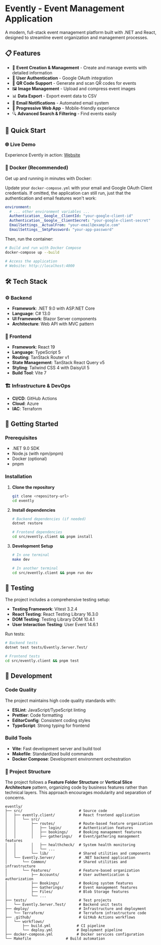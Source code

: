 ﻿# Evently - Event Management Application

A modern, full-stack event management platform built with .NET and React, designed to streamline event organization and
management processes.

## 📋 Features

- 🎫 **Event Creation & Management** - Create and manage events with detailed information
- 👥 **User Authentication** - Google OAuth integration
- 📱 **QR Code Support** - Generate and scan QR codes for events
- 🖼️ **Image Management** - Upload and compress event images
- 📊 **Data Export** - Export event data to CSV
- 📧 **Email Notifications** - Automated email system
- 📱 **Progressive Web App** - Mobile-friendly experience
- 🔍 **Advanced Search & Filtering** - Find events easily

## 🚀 Quick Start

### 🌐 Live Demo

Experience Evently in
action: [Website](https://ca-evently-prod-sea.graybush-4e3751bc.southeastasia.azurecontainerapps.io/)

### 🐳 Docker (Recommended)

Get up and running in minutes with Docker:

Update your `docker-compose.yml` with your email and Google OAuth Client credentials. If omitted,
the application can still run, just that the authentication and email features won't work:

```yaml
environment:
  # ... other environment variables ...
  Authentication__Google__ClientId: "your-google-client-id"
  Authentication__Google__ClientSecret: "your-google-client-secret"
  EmailSettings__ActualFrom: "your-email@example.com"
  EmailSettings__SmtpPassword: "your-app-password"
```

Then, run the container:

```bash
# Build and run with Docker Compose
docker-compose up --build

# Access the application
# Website: http://localhost:4000
```

## 🛠 Tech Stack

### ⚙️ Backend

- **Framework**: .NET 9.0 with ASP.NET Core
- **Language**: C# 13.0
- **UI Framework**: Blazor Server components
- **Architecture**: Web API with MVC pattern

### 🎨 Frontend

- **Framework**: React 19
- **Language**: TypeScript 5
- **Routing**: TanStack Router v1
- **State Management**: TanStack React Query v5
- **Styling**: Tailwind CSS 4 with DaisyUI 5
- **Build Tool**: Vite 7

### 🏗️ Infrastructure & DevOps

- **CI/CD**: GitHub Actions
- **Cloud**: Azure
- **IAC**: Terraform

## 🏁 Getting Started

### Prerequisites

- .NET 9.0 SDK
- Node.js (with npm/pnpm)
- Docker (optional)
- pnpm

### Installation

1. **Clone the repository**
   ```bash
   git clone <repository-url>
   cd evently

2. **Install dependencies**
   ```bash
   # Backend dependencies (if needed)
   dotnet restore

   # Frontend dependencies
   cd src/evently.client && pnpm install
   ```

3. **Development Setup**
   ```bash
   # In one terminal
   make dev
   
   # In another terminal
   cd src/evently.client && pnpm run dev
   ```

## 🧪 Testing

The project includes a comprehensive testing setup:

- **Testing Framework**: Vitest 3.2.4
- **React Testing**: React Testing Library 16.3.0
- **DOM Testing**: Testing Library DOM 10.4.1
- **User Interaction Testing**: User Event 14.6.1

Run tests:

``` bash
# Backend tests
dotnet test tests/Evently.Server.Test/

# Frontend tests
cd src/evently.client && pnpm test
```

## 🔧 Development

### Code Quality

The project maintains high code quality standards with:

- **ESLint**: JavaScript/TypeScript linting
- **Prettier**: Code formatting
- **EditorConfig**: Consistent coding styles
- **TypeScript**: Strong typing for frontend

### Build Tools

- **Vite**: Fast development server and build tool
- **Makefile**: Standardized build commands
- **Docker Compose**: Development environment orchestration

### 📁 Project Structure

The project follows a **Feature Folder Structure** or **Vertical Slice Architecture** pattern,
organizing code by business features rather than technical layers. This approach encourages modularity and separation of
concerns.

``` 
evently/
├── src/                          # Source code
│   ├── evently.client/           # React frontend application
│   │   └── src/
│   │       ├── routes/           # Route-based feature organization
│   │       │   ├── login/        # Authentication features
│   │       │   ├── bookings/     # Booking management features
│   │       │   ├── gatherings/   # Event/gathering management features
│   │       │   ├── healthcheck/  # System health monitoring
│   │       │   └── ...           
│   │       └── lib/              # Shared utilities and components
│   └── Evently.Server/           # .NET backend application
│       └── Common/               # Shared utilities and infrastructure
│       └── Features/             # Feature-based organization
│           ├── Accounts/         # User authentication & authorization
│           ├── Bookings/         # Booking system features
│           ├── Gatherings/       # Event management features
│           ├── Files/            # Blob Storage features
│           └── ...           
├── tests/                        # Test projects
│   └── Evently.Server.Test/      # Backend unit tests
├── deploy/                       # Infrastructure and deployment
│   └── Terraform/                # Terraform infrastructure code
├── .github/                      # GitHub Actions workflows
│   └── workflows/
│       ├── build.yml            # CI pipeline
│       └── deploy.yml           # Deployment pipeline
├── docker-compose.yml           # Docker services configuration
└── Makefile                # Build automation
```